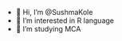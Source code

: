 - 👋 Hi, I’m @SushmaKole
- 👀 I’m interested in R language
- 🌱 I’m studying MCA 

<!---
SushmaKole/SushmaKole is a ✨ special ✨ repository because its `README.md` (this file) appears on your GitHub profile.
You can click the Preview link to take a look at your changes.
--->
